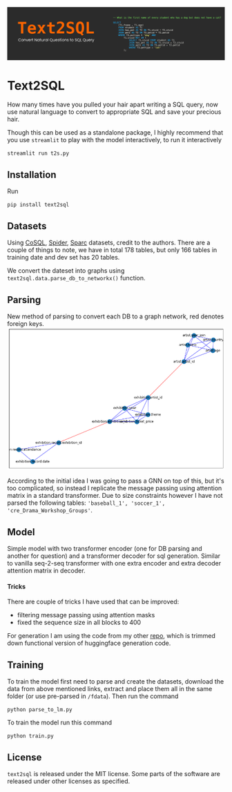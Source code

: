<img src="assets/header.png">

# Text2SQL

How many times have you pulled your hair apart writing a SQL query, now use natural language to convert to appropriate SQL and save your precious hair.

Though this can be used as a standalone package, I highly recommend that you use `streamlit` to play with the model interactively, to run it interactively
```
streamlit run t2s.py
```

## Installation

Run
```
pip install text2sql
```

## Datasets

Using [CoSQL](https://yale-lily.github.io/cosql), [Spider](https://yale-lily.github.io/spider), [Sparc](https://yale-lily.github.io/sparc) datasets, credit to the authors. There are a couple of things to note, we have in total 178 tables, but only 166 tables in training date and dev set has 20 tables.

We convert the dateset into graphs using `text2sql.data.parse_db_to_networkx()` function. 

## Parsing

New method of parsing to convert each DB to a graph network, red denotes foreign keys.
<img src="assets/dbvis.png">

According to the initial idea I was going to pass a GNN on top of this, but it's too complicated, so instead I replicate the message passing using attention matrix in a standard transformer. Due to size constraints however I have not parsed the following tables: `'baseball_1', 'soccer_1', 'cre_Drama_Workshop_Groups'`.

## Model

Simple model with two transformer encoder (one for DB parsing and another for question) and a transformer decoder for sql generation. Similar to vanilla seq-2-seq transformer with one extra encoder and extra decoder attention matrix in decoder.

#### Tricks

There are couple of tricks I have used that can be improved:
* filtering message passing using attention masks
* fixed the sequence size in all blocks to 400

For generation I am using the code from my other [repo](https://github.com/yashbonde/o2f), which is trimmed down functional version of huggingface generation code.

## Training

To train the model first need to parse and create the datasets, download the data from above mentioned links, extract and place them all in the same folder (or use pre-parsed in `/fdata`). Then run the command
```
python parse_to_lm.py
```

To train the model run this command
```
python train.py
```

## License

`text2sql` is released under the MIT license. Some parts of the software are released under other licenses as specified.

